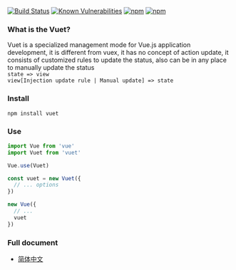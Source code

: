 [![Build Status](https://travis-ci.org/medevicex/vuet.svg?branch=master)](https://travis-ci.org/medevicex/vuet)
[![Known Vulnerabilities](https://snyk.io/test/npm/vuet/badge.svg)](https://snyk.io/test/npm/vuet)
[![npm](https://img.shields.io/npm/v/vuet.svg?style=flat-square)](https://www.npmjs.com/package/vuet) 
[![npm](https://img.shields.io/npm/dt/vuet.svg?style=flat-square)](https://www.npmjs.com/package/vuet)

### What is the Vuet?
Vuet is a specialized management mode for Vue.js application development, it is different from vuex, it has no concept of action update, it consists of customized rules to update the status, also can be in any place to manually update the status  
`state => view `  
`view[Injection update rule | Manual update] => state`

### Install
```
npm install vuet
```

### Use
```javascript
import Vue from 'vue'
import Vuet from 'vuet'

Vue.use(Vuet)

const vuet = new Vuet({
  // ... options
})

new Vue({
  // ...
  vuet
})

```
### Full document
- [简体中文](./docs/zh-cn/index.md)